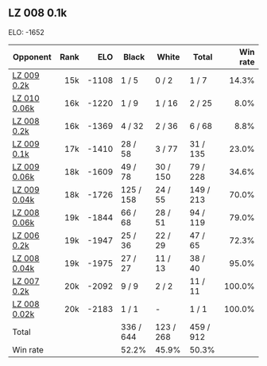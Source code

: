 ## LZ 008 0.1k ##

ELO: -1652

Opponent | Rank | ELO | Black | White | Total | Win rate
---------|-----:|----:|-------|-------|-------|-------:
[LZ 009 0.2k](LZ%20009%200.2k.md) | 15k | -1108 | 1 / 5 | 0 / 2 | 1 / 7 | 14.3%
[LZ 010 0.06k](LZ%20010%200.06k.md) | 16k | -1220 | 1 / 9 | 1 / 16 | 2 / 25 | 8.0%
[LZ 008 0.2k](LZ%20008%200.2k.md) | 16k | -1369 | 4 / 32 | 2 / 36 | 6 / 68 | 8.8%
[LZ 009 0.1k](LZ%20009%200.1k.md) | 17k | -1410 | 28 / 58 | 3 / 77 | 31 / 135 | 23.0%
[LZ 009 0.06k](LZ%20009%200.06k.md) | 18k | -1609 | 49 / 78 | 30 / 150 | 79 / 228 | 34.6%
[LZ 009 0.04k](LZ%20009%200.04k.md) | 18k | -1726 | 125 / 158 | 24 / 55 | 149 / 213 | 70.0%
[LZ 008 0.06k](LZ%20008%200.06k.md) | 19k | -1844 | 66 / 68 | 28 / 51 | 94 / 119 | 79.0%
[LZ 006 0.2k](LZ%20006%200.2k.md) | 19k | -1947 | 25 / 36 | 22 / 29 | 47 / 65 | 72.3%
[LZ 008 0.04k](LZ%20008%200.04k.md) | 19k | -1975 | 27 / 27 | 11 / 13 | 38 / 40 | 95.0%
[LZ 007 0.2k](LZ%20007%200.2k.md) | 20k | -2092 | 9 / 9 | 2 / 2 | 11 / 11 | 100.0%
[LZ 008 0.02k](LZ%20008%200.02k.md) | 20k | -2183 | 1 / 1 | - | 1 / 1 | 100.0%
Total | | | 336 / 644 | 123 / 268 | 459 / 912 | 
Win rate| | | 52.2% | 45.9% | 50.3% | 
